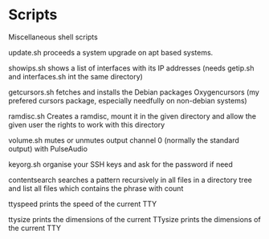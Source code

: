 # Scripts
Miscellaneous shell scripts

update.sh proceeds a system upgrade on apt based systems.

showips.sh shows a list of interfaces with its IP addresses (needs getip.sh and interfaces.sh int the same directory)

getcursors.sh fetches and installs the Debian packages Oxygencursors (my prefered cursors package, especially needfully on non-debian systems)

ramdisc.sh Creates a ramdisc, mount it in the given directory and allow the given user the rights to work with this directory

volume.sh mutes or unmutes output channel 0 (normally the standard output) with PulseAudio

keyorg.sh organise your SSH keys and ask for the password if need

contentsearch searches a pattern recursively in all files in a directory tree and list all files which contains the phrase with count

ttyspeed prints the speed of the current TTY

ttysize prints the dimensions of the current TTysize prints the dimensions of the current TTY
